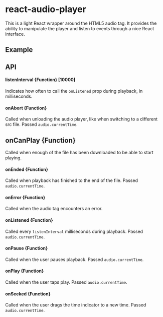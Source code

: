 # react-audio-player
This is a light React wrapper around the HTML5 audio tag.  It provides the ability to manipulate the player and listen to events through a nice React interface.

## Example

## API

#### listenInterval {Function} [10000]
Indicates how often to call the `onListened` prop during playback, in milliseconds.

#### onAbort {Function}
Called when unloading the audio player, like when switching to a different src file. Passed `audio.currentTime`.

## onCanPlay {Function}
Called when enough of the file has been downloaded to be able to start playing.

#### onEnded {Function}
Called when playback has finished to the end of the file. Passed `audio.currentTime`.

#### onError {Function}
Called when the audio tag encounters an error.

#### onListened {Function}
Called every `listenInterval` milliseconds during playback.  Passed `audio.currentTime`.

#### onPause {Function}
Called when the user pauses playback. Passed `audio.currentTime`.

#### onPlay {Function}
Called when the user taps play.  Passed `audio.currentTime`.

#### onSeeked {Function}
Called when the user drags the time indicator to a new time. Passed `audio.currentTime`.
